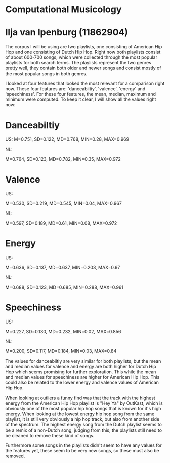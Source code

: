 # Computational Musicology
# Ilja van Ipenburg (11862904)

The corpus I will be using are two playlists, one consisting of American Hip Hop and one consisting of Dutch Hip Hop. Right now both playlists consist of about 600-700 songs, which were collected through the most popular playlists for both search terms. The playlists represent the two genres pretty well, they contain both older and newer songs and consist mostly of the most popular songs in both genres.

I looked at four features that looked the most relevant for a comparison right now. These four features are: 'danceabiltiy', 'valence', 'energy' and 'speechiness'. For these four features, the mean, median, maximum and minimum were computed. To keep it clear, I will show all the values right now:

# Danceabiltiy
US:
M=0.751, SD=0.122, MD=0.768,  MIN=0.28, MAX=0.969

NL:

M=0.764, SD=0.123, MD=0.782,  MIN=0.35, MAX=0.972

# Valence
US:

M=0.530, SD=0.219, MD=0.545,  MIN=0.04, MAX=0.967

NL:

M=0.597, SD=0.189, MD=0.61,  MIN=0.08, MAX=0.972

# Energy
US:

M=0.636, SD=0.137, MD=0.637,  MIN=0.203, MAX=0.97

NL:

M=0.688, SD=0.123, MD=0.685,  MIN=0.288, MAX=0.961
# Speechiness
US:

M=0.227, SD=0.130, MD=0.232,  MIN=0.02, MAX=0.856

NL:

M=0.200, SD=0.117, MD=0.184,  MIN=0.03, MAX=0.84

The values for danceabiltiy are very similar for both playlists, but the mean and median values for valence and energy are both higher for Dutch Hip Hop which seems promising for further exploration. This while the mean and median values for speechiness are higher for American Hip Hop. This could also be related to the lower energy and valence values of American Hip Hop. 

When looking at outliers a funny find was that the track with the highest energy from the American Hip Hop playlist is "Hey Ya" by OutKast, which is obviously one of the most popular hip hop songs that is known for it's high energy. When looking at the lowest energy hip hop song from the same playlist, it is still very obviously a hip hop track, but also from another side of the spectrum. The highest energy song from the Dutch playlist seems to be a remix of a non-Dutch song, judging from this, the playlists still need to be cleaned to remove these kind of songs. 

Furthermore some songs in the playlists didn't seem to have any values for the features yet, these seem to be very new songs, so these must also be removed. 
